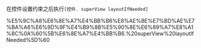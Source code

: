 在控件设置约束之后执行`[控件. superView layoutIfNeeded]`

%E5%9C%A8%E6%8E%A7%E4%BB%B6%E8%AE%BE%E7%BD%AE%E7%BA%A6%E6%9D%9F%E4%B9%8B%E5%90%8E%E6%89%A7%E8%A1%8C%0A%60%5B%E6%8E%A7%E4%BB%B6.%20superView%20layoutIfNeeded%5D%60